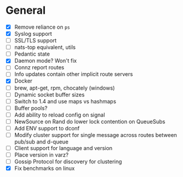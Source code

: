 
# General

- [X] Remove reliance on `ps`
- [X] Syslog support
- [ ] SSL/TLS support
- [ ] nats-top equivalent, utils
- [ ] Pedantic state
- [X] Daemon mode? Won't fix
- [ ] Connz report routes
- [ ] Info updates contain other implicit route servers
- [X] Docker
- [ ] brew, apt-get, rpm, chocately (windows)
- [ ] Dynamic socket buffer sizes
- [ ] Switch to 1.4 and use maps vs hashmaps
- [ ] Buffer pools?
- [ ] Add ability to reload config on signal
- [ ] NewSource on Rand do lower lock contention on QueueSubs
- [ ] Add ENV support to dconf
- [ ] Modify cluster support for single message across routes between pub/sub and d-queue
- [ ] Client support for language and version
- [ ] Place version in varz?
- [ ] Gossip Protocol for discovery for clustering
- [X] Fix benchmarks on linux
